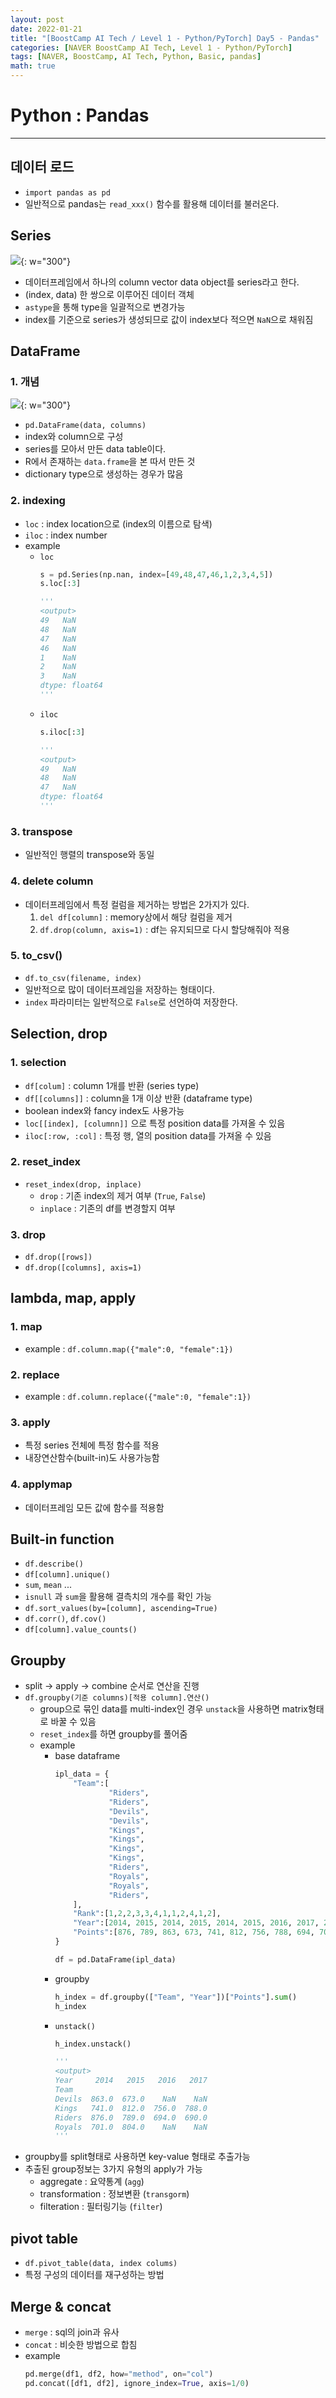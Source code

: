 ```yaml
---
layout: post
date: 2022-01-21
title: "[BoostCamp AI Tech / Level 1 - Python/PyTorch] Day5 - Pandas"
categories: [NAVER BoostCamp AI Tech, Level 1 - Python/PyTorch]
tags: [NAVER, BoostCamp, AI Tech, Python, Basic, pandas]
math: true
---
```

# Python : Pandas

---
## 데이터 로드
- `import pandas as pd`
- 일반적으로 pandas는 `read_xxx()` 함수를 활용해 데이터를 불러온다.

## Series
![](/image/boostcamp/precourse/series.png){: w="300"}  
- 데이터프레임에서 하나의 column vector data object를 series라고 한다.
- (index, data) 한 쌍으로 이루어진 데이터 객체
- `astype`을 통해 type을 일괄적으로 변경가능
- index를 기준으로 series가 생성되므로 값이 index보다 적으면 `NaN`으로 채워짐

## DataFrame
### 1. 개념
![](/image/boostcamp/precourse/dataframe.png){: w="300"}  
- `pd.DataFrame(data, columns)`
- index와 column으로 구성
- series를 모아서 만든 data table이다.
- R에서 존재하는 `data.frame`을 본 따서 만든 것
- dictionary type으로 생성하는 경우가 많음

### 2. indexing
- `loc` : index location으로 (index의 이름으로 탐색)
- `iloc` : index number
- example
    - `loc`
        ```python
        s = pd.Series(np.nan, index=[49,48,47,46,1,2,3,4,5])
        s.loc[:3]

        '''
        <output>
        49   NaN
        48   NaN
        47   NaN
        46   NaN
        1    NaN
        2    NaN
        3    NaN
        dtype: float64
        '''
        ```
    - `iloc`
        ```python
        s.iloc[:3]

        '''
        <output>
        49   NaN
        48   NaN
        47   NaN
        dtype: float64
        '''
        ```
### 3. transpose
- 일반적인 행렬의 transpose와 동일

### 4. delete column
- 데이터프레임에서 특정 컬럼을 제거하는 방법은 2가지가 있다.
    1. `del df[column]` : memory상에서 해당 컬럼을 제거
    2. `df.drop(column, axis=1)` : df는 유지되므로 다시 할당해줘야 적용

### 5. to_csv()
- `df.to_csv(filename, index)`
- 일반적으로 많이 데이터프레임을 저장하는 형태이다.
- `index` 파라미터는 일반적으로 `False`로 선언하여 저장한다.

## Selection, drop
### 1. selection  
- `df[colum]` : column 1개를 반환 (series type)
- `df[[columns]]` : column을 1개 이상 반환 (dataframe type)
- boolean index와 fancy index도 사용가능
- `loc[[index], [columnn]]` 으로 특정 position data를 가져올 수 있음
- `iloc[:row, :col]` : 특정 행, 열의 position data를 가져올 수 있음

### 2. reset_index
- `reset_index(drop, inplace)`
    - `drop` : 기존 index의 제거 여부 (`True`, `False`)
    - `inplace` : 기존의 df를 변경할지 여부

### 3. drop
- `df.drop([rows])`
- `df.drop([columns], axis=1)`

## lambda, map, apply
### 1. map
- example : `df.column.map({"male":0, "female":1})`

### 2. replace
- example : `df.column.replace({"male":0, "female":1})`

### 3. apply
- 특정 series 전체에 특정 함수를 적용
- 내장연산함수(built-in)도 사용가능함

### 4. applymap
- 데이터프레임 모든 값에 함수를 적용함

## Built-in function
- `df.describe()`
- `df[column].unique()`
- `sum`, `mean` ...
- `isnull` 과 `sum`을 활용해 결측치의 개수를 확인 가능
- `df.sort_values(by=[column], ascending=True)`
- `df.corr()`, `df.cov()`
- `df[column].value_counts()`

## Groupby
- split -> apply -> combine 순서로 연산을 진행
- `df.groupby(기준 columns)[적용 column].연산()`
    - group으로 묶인 data를 multi-index인 경우 `unstack`을 사용하면 matrix형태로 바꿀 수 있음
    - `reset_index`를 하면 groupby를 풀어줌
    - example
        - base dataframe
            ```python
            ipl_data = {
                "Team":[
                        "Riders",
                        "Riders",
                        "Devils",
                        "Devils",
                        "Kings",
                        "Kings",
                        "Kings",
                        "Kings",
                        "Riders",
                        "Royals",
                        "Royals",
                        "Riders",
                ],
                "Rank":[1,2,2,3,3,4,1,1,2,4,1,2],
                "Year":[2014, 2015, 2014, 2015, 2014, 2015, 2016, 2017, 2016, 2014, 2015, 2017],
                "Points":[876, 789, 863, 673, 741, 812, 756, 788, 694, 701, 804, 690]
            }

            df = pd.DataFrame(ipl_data)
            ```
        - groupby
            ```python
            h_index = df.groupby(["Team", "Year"])["Points"].sum()
            h_index
            ```
        - `unstack()`
            ```python
            h_index.unstack()
            
            '''
            <output>
            Year     2014   2015   2016   2017
            Team                              
            Devils  863.0  673.0    NaN    NaN
            Kings   741.0  812.0  756.0  788.0
            Riders  876.0  789.0  694.0  690.0
            Royals  701.0  804.0    NaN    NaN
            '''
            ```
- groupby를 split형태로 사용하면 key-value 형태로 추출가능
- 추출된 group정보는 3가지 유형의 apply가 가능
    - aggregate : 요약통계 (`agg`)
    - transformation : 정보변환 (`transgorm`)
    - filteration : 필터링기능 (`filter`)

## pivot table
- `df.pivot_table(data, index colums)`
- 특정 구성의 데이터를 재구성하는 방법

## Merge & concat
- `merge` : sql의 join과 유사
- `concat` : 비슷한 방법으로 합침
- example
    ```python
    pd.merge(df1, df2, how="method", on="col")
    pd.concat([df1, df2], ignore_index=True, axis=1/0)
    ```